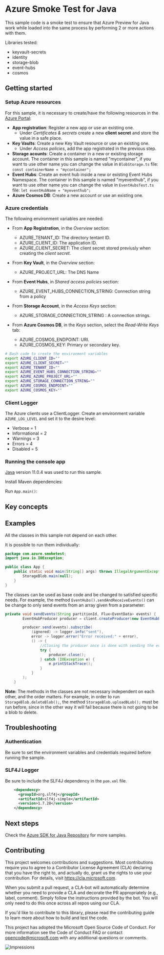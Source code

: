 # Azure Smoke Test for Java
This sample code is a smoke test to ensure that Azure Preview for Java work while loaded into the same process by performing 2 or more actions with them.

Libraries tested:
* keyvault-secrets
* identity
* storage-blob
* event-hubs
* cosmos

## Getting started
### Setup Azure resources
For this sample, it is necessary to create/have the following resources in the [Azure Portal](https://portal.azure.com/):
* **App registration**: Register a new app or use an existing one.
  * Under _Certificates & secrets_ create a new **client secret** and store the value in a safe place.
* **Key Vaults**: Create a new Key Vault resource or use an existing one.
  * Under _Access policies_, add the app registrated in the previous step.
* **Storage acounts**: Create a container in a new or existing storage account. The container in this sample is named "mycontainer", if you want to use other name you can change the value in `BlobStorage.ts` file:
`const containerName = "mycontainer";`
* **Event Hubs**: Create an event hub inside a new or existing Event Hubs Namespace. The container in this sample is named "myeventhub", if you want to use other name you can change the value in `EventHubsTest.ts` file: `let eventHubName = "myeventhub";`
* **Azure Cosmos DB**: Create a new account or use an existing one.

### Azure credentials
The following environment variables are needed:
* From **App Registration**, in the _Overview_ section:
    * AZURE_TENANT_ID: The directory tentant ID.
    * AZURE_CLIENT_ID: The application ID.
    * AZURE_CLIENT_SECRET: The client secret stored previusly when creating the _client secret_.

* From **Key Vault**, in the _Overview_ section:
  * AZURE_PROJECT_URL: The DNS Name

* From **Event Hubs**, in _Shared access policies_ section:
  * AZURE_EVENT_HUBS_CONNECTION_STRING: Connection string from a policy

* From **Storage Account**, in the _Access Keys_ section:
  * AZURE_STORAGE_CONNECTION_STRING : A connection strings.

* From **Azure Cosmos DB**, in the _Keys_ section, select the _Read-Write Keys_ tab:
  * AZURE_COSMOS_ENDPOINT: URI.
  * AZURE_COSMOS_KEY: Primary or secondary key.

```bash
# Bash code to create the environment variables
export AZURE_CLIENT_ID=""
export AZURE_CLIENT_SECRET=""
export AZURE_TENANT_ID=""
export AZURE_EVENT_HUBS_CONNECTION_STRING=""
export AZURE_AZURE_PROJECT_URL=""
export AZURE_STORAGE_CONNECTION_STRING=""
export AZURE_COSMOS_ENDPOINT=""
export AZURE_COSMOS_KEY=""
```
### Client Logger
The Azure clients use a ClientLogger. Create an environment variable `AZURE_LOG_LEVEL` and set it to the desire level:
* Verbose = 1
* Informational = 2
* Warnings = 3
* Errors = 4
* Disabled = 5

### Running the console app
[Java](https://www.java.com/en/) version 11.0.4 was used to run this sample.

Install Maven dependencies:

Run `App.main()`:


## Key concepts

## Examples
All the classes in this sample not depend on each other. 

It is possible to run them individually:
```java
package com.azure.smoketest;
import java.io.IOException;

public class App {
    public static void main(String[] args) throws IllegalArgumentException, IOException {
        StorageBlob.main(null);
    }
}
```

The classes can be used as base code and be changed to satisfied specific needs. For example, the method `EventHubs().sendAndReceiveEvents()` can be change to only send events from an array given from a parameter:
```java
private void sendEvents(String partitionId, Flux<EventData> events) {
        EventHubProducer producer = client.createProducer(new EventHubProducerOptions().partitionId(partitionId));

        producer.send(events).subscribe(
            (ignored) -> logger.info("sent"),
            error -> logger.error("Error received:" + error),
            () -> {
                //Closing the producer once is done with sending the events
                try {
                    producer.close();
                } catch (IOException e) {
                    e.printStackTrace();
                }
            }
        );
    }
```

**Note:** The methods in the classes are not necessary independent on each other, and the order matters. For example, in order to run `StorageBlob.deleteBlob();`, the method `StorageBlob.uploadBLob();` must be run before, since in the other way it will fail because there is not going to be a blob to delete.

## Troubleshooting

### Authentication
Be sure to set the environment variables and credentials required before running the sample.

### SLF4J Logger
Be sure to include the SLF4J dependency in the `pom.xml` file.

```xml
    <dependency>
      <groupId>org.slf4j</groupId>
      <artifactId>slf4j-simple</artifactId>
      <version>1.7.28</version>
    </dependency>
```

## Next steps
Check the [Azure SDK for Java Repository](https://github.com/Azure/azure-sdk-for-java) for more samples.

## Contributing
This project welcomes contributions and suggestions. Most contributions require you to agree to a Contributor License Agreement (CLA) declaring that you have the right to, and actually do, grant us the rights to use your contribution. For details, visit https://cla.microsoft.com.

When you submit a pull request, a CLA-bot will automatically determine whether you need to provide a CLA and decorate the PR appropriately (e.g., label, comment). Simply follow the instructions provided by the bot. You will only need to do this once across all repos using our CLA.

If you'd like to contribute to this library, please read the contributing guide to learn more about how to build and test the code.

This project has adopted the Microsoft Open Source Code of Conduct. For more information see the Code of Conduct FAQ or contact opencode@microsoft.com with any additional questions or comments.


![Impressions](https://azure-sdk-impressions.azurewebsites.net/api/impressions/azure-sdk-for-java%2Feng%2Fsmoke-tests%2FREADME.png)
